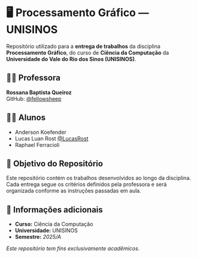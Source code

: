 # 🖥️ Processamento Gráfico — UNISINOS

Repositório utilizado para a **entrega de trabalhos** da disciplina **Processamento Gráfico**, do curso de **Ciência da Computação** da **Universidade do Vale do Rio dos Sinos (UNISINOS)**.

## 👨‍🏫 Professora

**Rossana Baptista Queiroz**  
GitHub: [@fellowsheep](https://github.com/fellowsheep/)

## 👨‍💻 Alunos

- Anderson Koefender  
- Lucas Luan Rost [@LucasRost](https://github.com/LucasRost)
- Raphael Ferracioli  

## 🎯 Objetivo do Repositório

Este repositório contém os trabalhos desenvolvidos ao longo da disciplina. Cada entrega segue os critérios definidos pela professora e será organizada conforme as instruções passadas em aula.


## 📌 Informações adicionais

- **Curso:** Ciência da Computação  
- **Universidade:** UNISINOS  
- **Semestre:** *2025/A*

*Este repositório tem fins exclusivamente acadêmicos.*
